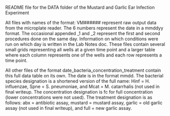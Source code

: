 README file for the DATA folder of the Mustard and Garlic Ear Infection Experiment

All files with names of the format: VM###### represent raw output data from the microplate reader. The 6 numbers represent the date in a mmddyy format. The occasional appended _1 and _2 represent the first and second procedures done on the same day. Information on which conditions were run on which day is written in the Lab Notes doc. These files contain several small grids representing all wells at a given time point and a larger table where each column represents one of the wells and each row represents a time point.

All other files of the format date_bacteria_concentration_treatment contain this full data table on its own. The date is in the format mmdd. The bacterial species designation is a shortened version of the full name: Hinf = H. influenzae, Spne = S. pneumoniae, and Mcat = M. catarrhalis (not used in final writeup. The concentration designation is fc for full concentration (lower concentrations were not used). The treatment designation is as follows: abx = antibiotic assay, mustard = mustard assay, garlic = old garlic assay (not used in final writeup), and full = new garlic assay. 

